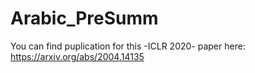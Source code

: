 # Arabic_PreSumm
You can find puplication for this -ICLR 2020- paper here: https://arxiv.org/abs/2004.14135
